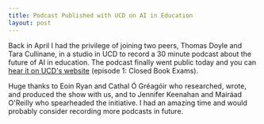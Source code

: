 ```yaml
---
title: Podcast Published with UCD on AI in Education
layout: post
---
```

Back in April I had the privilege of joining two peers, Thomas Doyle and Tara Cullinane, in a studio in UCD to record a 30 minute podcast about the future of AI in education. The podcast finally went public today and you can [hear it on UCD's website](https://www.ucd.ie/eacollege/study/bridgesandbytesthestudentvoiceonaiandassessment/) (episode 1: Closed Book Exams).

Huge thanks to Eoin Ryan and Cathal Ó Gréagóir who researched, wrote, and produced the show with us, and to Jennifer Keenahan and Mairáad O'Reilly who spearheaded the initiative. I had an amazing time and would probably consider recording more podcasts in future.